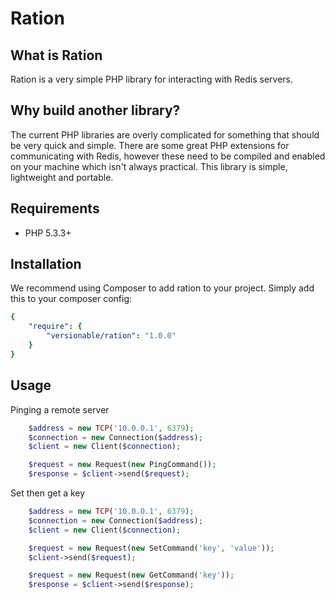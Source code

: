 # Ration

What is Ration
--------------

Ration is a very simple PHP library for interacting with Redis servers.

Why build another library?
--------------------------

The current PHP libraries are overly complicated for something that should be very quick and simple.
There are some great PHP extensions for communicating with Redis, however these need to be compiled and enabled on your machine
which isn't always practical. This library is simple, lightweight and portable.

Requirements
------------

* PHP 5.3.3+

Installation
------------

We recommend using Composer to add ration to your project. Simply add this to your composer config:

```yaml
{
    "require": {
        "versionable/ration": "1.0.0"
    }
}
```

Usage
-----

Pinging a remote server

```php
    $address = new TCP('10.0.0.1', 6379);
    $connection = new Connection($address);
    $client = new Client($connection);

    $request = new Request(new PingCommand());
    $response = $client->send($request);
```

Set then get a key

```php
    $address = new TCP('10.0.0.1', 6379);
    $connection = new Connection($address);
    $client = new Client($connection);

    $request = new Request(new SetCommand('key', 'value'));
    $client->send($request);

    $request = new Request(new GetCommand('key'));
    $response = $client->send($response);
```